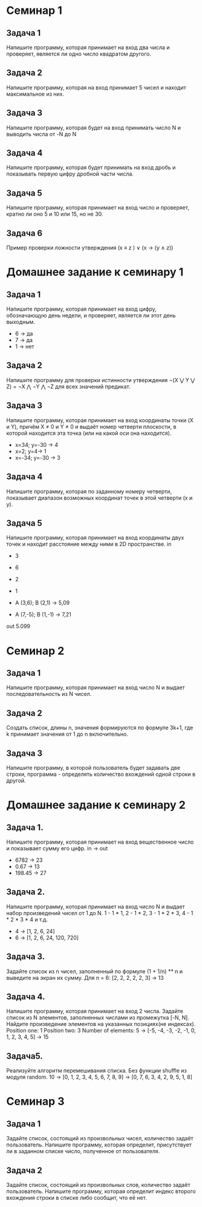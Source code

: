 # Семинар 1
## Задача 1
Напишите программу, которая принимает на вход два числа и проверяет, является ли одно число квадратом другого.
## Задача 2
Напишите программу, которая на вход принимает 5 чисел и находит максимальное из них.
## Задача 3
Напишите программу, которая будет на вход принимать число N и выводить числа от -N до N
## Задача 4
Напишите программу, которая будет принимать на вход дробь и показывать первую цифру дробной части числа.
## Задача 5
Напишите программу, которая принимает на вход число и проверяет, кратно ли оно 5 и 10 или 15, но не 30.
## Задача 6
Пример проверки ложности утверждения (x ≡ z ) ∨ (x → (y ∧ z))
# Домашнее задание к семинару 1
## Задача 1
Напишите программу, которая принимает на вход цифру, обозначающую день недели, и проверяет, является ли этот день выходным.
- 6 -> да
- 7 -> да
- 1 -> нет
## Задача 2
Напишите программу для проверки истинности утверждения ¬(X ⋁ Y ⋁ Z) = ¬X ⋀ ¬Y ⋀ ¬Z для всех значений предикат.
## Задача 3
Напишите программу, которая принимает на вход координаты точки (X и Y), причём X ≠ 0 и Y ≠ 0 и выдаёт номер четверти плоскости, в которой находится эта точка (или на какой оси она находится).
- x=34; y=-30 -> 4
- x=2; y=4-> 1
- x=-34; y=-30 -> 3
## Задача 4
Напишите программу, которая по заданному номеру четверти, показывает диапазон возможных координат точек в этой четверти (x и y).

## Задача 5
Напишите программу, которая принимает на вход координаты двух точек и находит расстояние между ними в 2D пространстве.
in

- 3
- 6
- 2
- 1

- A (3,6); B (2,1) -> 5,09
- A (7,-5); B (1,-1) -> 7,21

out
5.099
# Семинар 2
## Задача 1
Напишите программу, которая принимает на вход число N и выдает последовательность из N чисел.
## Задача 2
Создать список, длины n, значения формируются по формуле 3k+1, где k принимает значения от 1 до n включительно.
## Задача 3
Напишите программу, в которой пользователь будет задавать две строки, программа - определять количество вхождений одной строки в другой.
# Домашнее задание к семинару 2
## Задача 1. 
Напишите программу, которая принимает на вход вещественное число и показывает сумму его цифр.
in -> out
- 6782 -> 23
- 0.67 -> 13
- 198.45 -> 27
## Задача 2.
Напишите программу, которая принимает на вход число N и выдает набор произведений чисел от 1 до N.
1 - 1 * 1, 2 - 1 * 2, 3 - 1 * 2 * 3, 4 - 1 * 2 * 3 * 4 и т.д.
- 4 -> [1, 2, 6, 24]
- 6 -> [1, 2, 6, 24, 120, 720]
## Задача 3.
Задайте список из n чисел, заполненный по формуле (1 + 1/n) ** n и выведите на экран их сумму.
Для n = 6: [2, 2, 2, 2, 2, 3] -> 13
## Задача 4.
Напишите программу, которая принимает на вход 2 числа. Задайте список из N элементов, заполненных числами из промежутка [-N, N]. Найдите произведение элементов на указанных позициях(не индексах).
Position one: 1
Position two: 3
Number of elements: 5
-> [-5, -4, -3, -2, -1, 0, 1, 2, 3, 4, 5]
-> 15
## Задача5.
Реализуйте алгоритм перемешивания списка. Без функции shuffle из модуля random.
10
-> [0, 1, 2, 3, 4, 5, 6, 7, 8, 9]
-> [0, 7, 6, 3, 4, 2, 9, 5, 1, 8]
# Семинар 3
## Задача 1
Задайте список, состоящий из произвольных чисел, количество задаёт пользователь. Напишите программу, которая определит, присутствует ли в заданном списке число, полученное от пользователя.
## Задача 2
Задайте список, состоящий из произвольных слов, количество задаёт пользователь. Напишите программу, которая определит индекс второго вхождения строки в списке либо сообщит, что её нет.